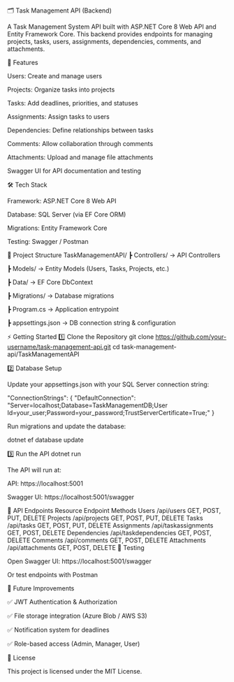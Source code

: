🗂️ Task Management API (Backend)

A Task Management System API built with ASP.NET Core 8 Web API and Entity Framework Core.
This backend provides endpoints for managing projects, tasks, users, assignments, dependencies, comments, and attachments.

🚀 Features

Users: Create and manage users

Projects: Organize tasks into projects

Tasks: Add deadlines, priorities, and statuses

Assignments: Assign tasks to users

Dependencies: Define relationships between tasks

Comments: Allow collaboration through comments

Attachments: Upload and manage file attachments

Swagger UI for API documentation and testing

🛠️ Tech Stack

Framework: ASP.NET Core 8 Web API

Database: SQL Server (via EF Core ORM)

Migrations: Entity Framework Core

Testing: Swagger / Postman

📂 Project Structure
TaskManagementAPI/
 ┣ Controllers/          → API Controllers
 
 ┣ Models/               → Entity Models (Users, Tasks, Projects, etc.)
 
 ┣ Data/                 → EF Core DbContext
 
 ┣ Migrations/           → Database migrations
 
 ┣ Program.cs            → Application entrypoint
 
 ┣ appsettings.json      → DB connection string & configuration

⚡ Getting Started
1️⃣ Clone the Repository
git clone https://github.com/your-username/task-management-api.git
cd task-management-api/TaskManagementAPI

2️⃣ Database Setup

Update your appsettings.json with your SQL Server connection string:

"ConnectionStrings": {
  "DefaultConnection": "Server=localhost;Database=TaskManagementDB;User Id=your_user;Password=your_password;TrustServerCertificate=True;"
}


Run migrations and update the database:

dotnet ef database update

3️⃣ Run the API
dotnet run


The API will run at:

API: https://localhost:5001

Swagger UI: https://localhost:5001/swagger

🔗 API Endpoints
Resource	Endpoint	Methods
Users	/api/users	GET, POST, PUT, DELETE
Projects	/api/projects	GET, POST, PUT, DELETE
Tasks	/api/tasks	GET, POST, PUT, DELETE
Assignments	/api/taskassignments	GET, POST, DELETE
Dependencies	/api/taskdependencies	GET, POST, DELETE
Comments	/api/comments	GET, POST, DELETE
Attachments	/api/attachments	GET, POST, DELETE
🧪 Testing

Open Swagger UI: https://localhost:5001/swagger

Or test endpoints with Postman

🎯 Future Improvements

✅ JWT Authentication & Authorization

✅ File storage integration (Azure Blob / AWS S3)

✅ Notification system for deadlines

✅ Role-based access (Admin, Manager, User)

📜 License

This project is licensed under the MIT License.
